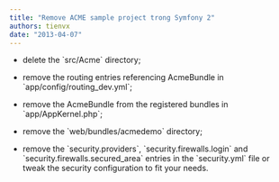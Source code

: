 ```yaml
---
title: "Remove ACME sample project trong Symfony 2"
authors: tienvx
date: "2013-04-07"
---
```


* delete the \`src/Acme\` directory;

* remove the routing entries referencing AcmeBundle in \`app/config/routing_dev.yml\`;

* remove the AcmeBundle from the registered bundles in \`app/AppKernel.php\`;

* remove the \`web/bundles/acmedemo\` directory;

* remove the \`security.providers\`, \`security.firewalls.login\` and \`security.firewalls.secured_area\` entries in the \`security.yml\` file or tweak the security configuration to fit your needs.
